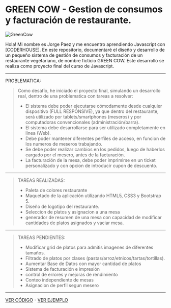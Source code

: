 # GREEN COW  - Gestion de consumos y facturación de restaurante.

![GreenCow](https://greencow.netlify.app/svg/Logo.svg)

Hola! Mi nombre es Jorge Paez y me encuentro aprendiendo Javascript con [CODERHOUSE].
En este repositorio, documentaré el diseño y desarrollo de un pequeño sistema de gestión de consumos y facturación de un restaurante vegetariano, de nombre ficticio GREEN COW.
Este desarrollo se realiza como proyecto final del curso de Javascript.

***

PROBLEMATICA:
>Como desafío, he iniciado el proyecto final, simulando un desarrollo real, dentro de una problematica con tareas a resolver:
> * El sistema debe poder ejecutarse cómodamente desde cualquier dispositivo (FULL RESPONSIVE), ya que dentro del restaurante, será utilizado por tablets/smartphones (meseros) y por computadoras convencionales (administración/barra).
> * El sistema debe desarrollarse para ser utilizado completamente en linea (Web).
> * Debe poder mantener diferentes perfiles de acceso, en funcion de los numeros de meseros trabajando.
> * Se debe poder realizar cambios en los pedidos, luego de haberlos cargado por el mesero, antes de la facturación.
> * La facturación de la mesa, debe poder imprimirse en un ticket personalizado y con opcion de introducir cupon de descuento.

***

>TAREAS REALIZADAS:
> * Paleta de colores restaurante
> * Maquetado de la aplicación utilizando HTML5, CSS3 y Bootstrap 5.
> * Diseño de logotipo del restaurante.
> * Seleccion de platos y asignacion a una mesa
> * generador de resumen de una mesa con capacidad de modificar cantidades de platos asignados y vaciar mesa.

***

>TAREAS PENDIENTES:
> * Modificar grid de platos para admitis imagenes de diferentes tamaños.
> * Filtrado de platos por clases (pastas/arroz/etnicos/tartas/tortillas).
> * Aumentar Base de Datos con mayor cantidad de platos
> * Sistema de facturación e impresión
> * control de errores y mejoras de rendimiento
> * Conteo independiente de mesas
> * Asignacion de perfil segun mesero
***
[VER CÓDIGO](https://github.com/GiorgioCode/GreenCowMenu/blob/master/index.html) - [VER EJEMPLO](https://greencow.netlify.app/)